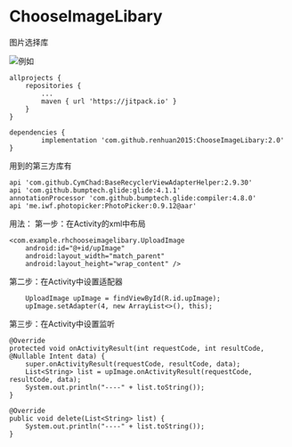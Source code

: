 # ChooseImageLibary
图片选择库

![例如](https://github.com/renhuan2015/ChooseImageLibary/blob/master/app/img/a.jpg)


	allprojects {
		repositories {
			...
			maven { url 'https://jitpack.io' }
		}
	}
  
	dependencies {
	        implementation 'com.github.renhuan2015:ChooseImageLibary:2.0'
	}

用到的第三方库有

    api 'com.github.CymChad:BaseRecyclerViewAdapterHelper:2.9.30'
    api 'com.github.bumptech.glide:glide:4.1.1'
    annotationProcessor 'com.github.bumptech.glide:compiler:4.8.0'
    api 'me.iwf.photopicker:PhotoPicker:0.9.12@aar'

用法：
第一步：在Activity的xml中布局

    <com.example.rhchooseimagelibary.UploadImage
        android:id="@+id/upImage"
        android:layout_width="match_parent"
        android:layout_height="wrap_content" />

第二步：在Activity中设置适配器

        UploadImage upImage = findViewById(R.id.upImage);
        upImage.setAdapter(4, new ArrayList<>(), this);

第三步：在Activity中设置监听

    @Override
    protected void onActivityResult(int requestCode, int resultCode, @Nullable Intent data) {
        super.onActivityResult(requestCode, resultCode, data);
        List<String> list = upImage.onActivityResult(requestCode, resultCode, data);
        System.out.println("----" + list.toString());
    }

    @Override
    public void delete(List<String> list) {
        System.out.println("----" + list.toString());
    }
